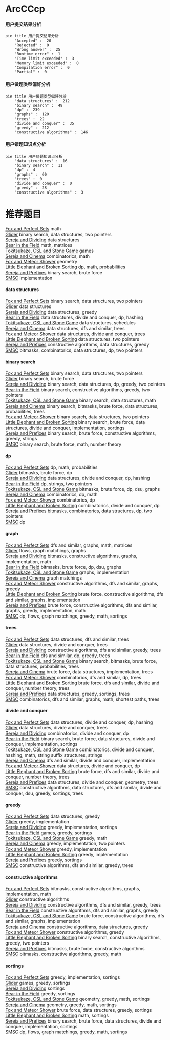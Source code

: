 # ArcCCcp
<!-- tabs:start -->
#### **用户提交结果分析**

```mermaid
pie title 用户提交结果分析
    "Accepted" :  20
    "Rejected" :  0
    "Wrong answer" :  25
    "Runtime error" :  1
    "Time limit exceeded" :  3
    "Memory limit exceeded" :  0
    "Compilation error" :  0
    "Partial" :  0
```
#### **用户做题类型偏好分析**

```mermaid
pie title 用户做题类型偏好分析
    "data structures" :  212
    "binary search" :  49
    "dp" :  239
    "graphs" :  120
    "trees" :  22
    "divide and conquer" :  35
    "greedy" :  212
    "constructive algorithms" :  146
```
#### **用户错题知识点分析**

```mermaid
pie title 用户错题知识点分析
    "data structures" :  16
    "binary search" :  11
    "dp" :  4
    "graphs" :  60
    "trees" :  0
    "divide and conquer" :  0
    "greedy" :  28
    "constructive algorithms" :  3
```
<!-- tabs:end -->
# 推荐题目
[Fox and Perfect Sets](http://codeforces.com/problemset/problem/388/D)		math		  
[Glider](http://codeforces.com/problemset/problem/1041/D)		binary search,
                        data structures,
                        two pointers		  
[Sereja and Dividing](http://codeforces.com/problemset/problem/380/E)		data structures		  
[Bear in the Field](http://codeforces.com/problemset/problem/385/E)		math,
                        matrices		  
[Tokitsukaze, CSL and Stone Game](http://codeforces.com/problemset/problem/1190/B)		games		  
[Sereja and Cinema](http://codeforces.com/problemset/problem/380/D)		combinatorics,
                        math		  
[Fox and Meteor Shower](http://codeforces.com/problemset/problem/388/E)		geometry		  
[Little Elephant and Broken Sorting](http://codeforces.com/problemset/problem/258/D)		dp,
                        math,
                        probabilities		  
[Sereja and Prefixes](http://codeforces.com/problemset/problem/380/A)		binary search,
                        brute force		  
[SMSC](http://codeforces.com/problemset/problem/292/A)		implementation		  
<!-- tabs:start -->
#### **data structures**
[Fox and Perfect Sets](http://codeforces.com/problemset/problem/1041/D)		binary search,
                        data structures,
                        two pointers		  
[Glider](http://codeforces.com/problemset/problem/380/E)		data structures		  
[Sereja and Dividing](http://codeforces.com/problemset/problem/383/A)		data structures,
                        greedy		  
[Bear in the Field](http://codeforces.com/problemset/problem/1223/F)		data structures,
                        divide and conquer,
                        dp,
                        hashing		  
[Tokitsukaze, CSL and Stone Game](http://codeforces.com/problemset/problem/380/C)		data structures,
                        schedules		  
[Sereja and Cinema](http://codeforces.com/problemset/problem/383/C)		data structures,
                        dfs and similar,
                        trees		  
[Fox and Meteor Shower](http://codeforces.com/problemset/problem/379/F)		data structures,
                        divide and conquer,
                        trees		  
[Little Elephant and Broken Sorting](http://codeforces.com/problemset/problem/1326/E)		data structures,
                        two pointers		  
[Sereja and Prefixes](http://codeforces.com/problemset/problem/1512/D)		constructive algorithms,
                        data structures,
                        greedy		  
[SMSC](http://codeforces.com/problemset/problem/1327/F)		bitmasks,
                        combinatorics,
                        data structures,
                        dp,
                        two pointers		  
#### **binary search**
[Fox and Perfect Sets](http://codeforces.com/problemset/problem/1041/D)		binary search,
                        data structures,
                        two pointers		  
[Glider](http://codeforces.com/problemset/problem/380/A)		binary search,
                        brute force		  
[Sereja and Dividing](http://codeforces.com/problemset/problem/1492/C)		binary search,
                        data structures,
                        dp,
                        greedy,
                        two pointers		  
[Bear in the Field](http://codeforces.com/problemset/problem/1463/D)		binary search,
                        constructive algorithms,
                        greedy,
                        two pointers		  
[Tokitsukaze, CSL and Stone Game](http://codeforces.com/problemset/problem/1490/G)		binary search,
                        data structures,
                        math		  
[Sereja and Cinema](http://codeforces.com/problemset/problem/1479/D)		binary search,
                        bitmasks,
                        brute force,
                        data structures,
                        probabilities,
                        trees		  
[Fox and Meteor Shower](http://codeforces.com/problemset/problem/1436/E)		binary search,
                        data structures,
                        two pointers		  
[Little Elephant and Broken Sorting](http://codeforces.com/problemset/problem/1461/D)		binary search,
                        brute force,
                        data structures,
                        divide and conquer,
                        implementation,
                        sortings		  
[Sereja and Prefixes](http://codeforces.com/problemset/problem/1493/C)		binary search,
                        brute force,
                        constructive algorithms,
                        greedy,
                        strings		  
[SMSC](http://codeforces.com/problemset/problem/1487/D)		binary search,
                        brute force,
                        math,
                        number theory		  
#### **dp**
[Fox and Perfect Sets](http://codeforces.com/problemset/problem/258/D)		dp,
                        math,
                        probabilities		  
[Glider](http://codeforces.com/problemset/problem/379/D)		bitmasks,
                        brute force,
                        dp		  
[Sereja and Dividing](http://codeforces.com/problemset/problem/1223/F)		data structures,
                        divide and conquer,
                        dp,
                        hashing		  
[Bear in the Field](http://codeforces.com/problemset/problem/386/C)		dp,
                        strings,
                        two pointers		  
[Tokitsukaze, CSL and Stone Game](http://codeforces.com/problemset/problem/1305/G)		bitmasks,
                        brute force,
                        dp,
                        dsu,
                        graphs		  
[Sereja and Cinema](http://codeforces.com/problemset/problem/37/D)		combinatorics,
                        dp,
                        math		  
[Fox and Meteor Shower](http://codeforces.com/problemset/problem/382/E)		combinatorics,
                        dp		  
[Little Elephant and Broken Sorting](http://codeforces.com/problemset/problem/383/E)		combinatorics,
                        divide and conquer,
                        dp		  
[Sereja and Prefixes](http://codeforces.com/problemset/problem/1327/F)		bitmasks,
                        combinatorics,
                        data structures,
                        dp,
                        two pointers		  
[SMSC](http://codeforces.com/problemset/problem/383/D)		dp		  
#### **graph**
[Fox and Perfect Sets](http://codeforces.com/problemset/problem/167/E)		dfs and similar,
                        graphs,
                        math,
                        matrices		  
[Glider](http://codeforces.com/problemset/problem/1070/I)		flows,
                        graph matchings,
                        graphs		  
[Sereja and Dividing](http://codeforces.com/problemset/problem/388/B)		bitmasks,
                        constructive algorithms,
                        graphs,
                        implementation,
                        math		  
[Bear in the Field](http://codeforces.com/problemset/problem/1305/G)		bitmasks,
                        brute force,
                        dp,
                        dsu,
                        graphs		  
[Tokitsukaze, CSL and Stone Game](http://codeforces.com/problemset/problem/380/B)		graphs,
                        implementation		  
[Sereja and Cinema](http://codeforces.com/problemset/problem/387/D)		graph matchings		  
[Fox and Meteor Shower](http://codeforces.com/problemset/problem/1325/F)		constructive algorithms,
                        dfs and similar,
                        graphs,
                        greedy		  
[Little Elephant and Broken Sorting](http://codeforces.com/problemset/problem/1494/F)		brute force,
                        constructive algorithms,
                        dfs and similar,
                        graphs,
                        implementation		  
[Sereja and Prefixes](http://codeforces.com/problemset/problem/1487/C)		brute force,
                        constructive algorithms,
                        dfs and similar,
                        graphs,
                        greedy,
                        implementation,
                        math		  
[SMSC](http://codeforces.com/problemset/problem/1437/C)		dp,
                        flows,
                        graph matchings,
                        greedy,
                        math,
                        sortings		  
#### **trees**
[Fox and Perfect Sets](http://codeforces.com/problemset/problem/383/C)		data structures,
                        dfs and similar,
                        trees		  
[Glider](http://codeforces.com/problemset/problem/379/F)		data structures,
                        divide and conquer,
                        trees		  
[Sereja and Dividing](http://codeforces.com/problemset/problem/1325/C)		constructive algorithms,
                        dfs and similar,
                        greedy,
                        trees		  
[Bear in the Field](http://codeforces.com/problemset/problem/1363/E)		dfs and similar,
                        dp,
                        greedy,
                        trees		  
[Tokitsukaze, CSL and Stone Game](http://codeforces.com/problemset/problem/1479/D)		binary search,
                        bitmasks,
                        brute force,
                        data structures,
                        probabilities,
                        trees		  
[Sereja and Cinema](http://codeforces.com/problemset/problem/1511/C)		brute force,
                        data structures,
                        implementation,
                        trees		  
[Fox and Meteor Shower](http://codeforces.com/problemset/problem/1499/F)		combinatorics,
                        dfs and similar,
                        dp,
                        trees		  
[Little Elephant and Broken Sorting](http://codeforces.com/problemset/problem/1491/E)		brute force,
                        dfs and similar,
                        divide and conquer,
                        number theory,
                        trees		  
[Sereja and Prefixes](http://codeforces.com/problemset/problem/1466/D)		data structures,
                        greedy,
                        sortings,
                        trees		  
[SMSC](http://codeforces.com/problemset/problem/1495/D)		combinatorics,
                        dfs and similar,
                        graphs,
                        math,
                        shortest paths,
                        trees		  
#### **divide and conquer**
[Fox and Perfect Sets](http://codeforces.com/problemset/problem/1223/F)		data structures,
                        divide and conquer,
                        dp,
                        hashing		  
[Glider](http://codeforces.com/problemset/problem/379/F)		data structures,
                        divide and conquer,
                        trees		  
[Sereja and Dividing](http://codeforces.com/problemset/problem/383/E)		combinatorics,
                        divide and conquer,
                        dp		  
[Bear in the Field](http://codeforces.com/problemset/problem/1461/D)		binary search,
                        brute force,
                        data structures,
                        divide and conquer,
                        implementation,
                        sortings		  
[Tokitsukaze, CSL and Stone Game](http://codeforces.com/problemset/problem/1466/G)		combinatorics,
                        divide and conquer,
                        hashing,
                        math,
                        string suffix structures,
                        strings		  
[Sereja and Cinema](http://codeforces.com/problemset/problem/1490/D)		dfs and similar,
                        divide and conquer,
                        implementation		  
[Fox and Meteor Shower](https://codeforces.com/contest/1483/problem/C)		data structures,
                        divide and conquer,
                        dp		  
[Little Elephant and Broken Sorting](http://codeforces.com/problemset/problem/1491/E)		brute force,
                        dfs and similar,
                        divide and conquer,
                        number theory,
                        trees		  
[Sereja and Prefixes](http://codeforces.com/problemset/problem/1303/G)		data structures,
                        divide and conquer,
                        geometry,
                        trees		  
[SMSC](http://codeforces.com/problemset/problem/1494/D)		constructive algorithms,
                        data structures,
                        dfs and similar,
                        divide and conquer,
                        dsu,
                        greedy,
                        sortings,
                        trees		  
#### **greedy**
[Fox and Perfect Sets](http://codeforces.com/problemset/problem/383/A)		data structures,
                        greedy		  
[Glider](http://codeforces.com/problemset/problem/37/B)		greedy,
                        implementation		  
[Sereja and Dividing](http://codeforces.com/problemset/problem/381/B)		greedy,
                        implementation,
                        sortings		  
[Bear in the Field](http://codeforces.com/problemset/problem/388/C)		games,
                        greedy,
                        sortings		  
[Tokitsukaze, CSL and Stone Game](http://codeforces.com/problemset/problem/389/A)		greedy,
                        math		  
[Sereja and Cinema](http://codeforces.com/problemset/problem/381/A)		greedy,
                        implementation,
                        two pointers		  
[Fox and Meteor Shower](http://codeforces.com/problemset/problem/387/C)		greedy,
                        implementation		  
[Little Elephant and Broken Sorting](http://codeforces.com/problemset/problem/389/B)		greedy,
                        implementation		  
[Sereja and Prefixes](http://codeforces.com/problemset/problem/388/A)		greedy,
                        sortings		  
[SMSC](http://codeforces.com/problemset/problem/1325/C)		constructive algorithms,
                        dfs and similar,
                        greedy,
                        trees		  
#### **constructive algorithms**
[Fox and Perfect Sets](http://codeforces.com/problemset/problem/388/B)		bitmasks,
                        constructive algorithms,
                        graphs,
                        implementation,
                        math		  
[Glider](https://codeforces.com/contest/1262/problem/C)		constructive algorithms		  
[Sereja and Dividing](http://codeforces.com/problemset/problem/1325/C)		constructive algorithms,
                        dfs and similar,
                        greedy,
                        trees		  
[Bear in the Field](http://codeforces.com/problemset/problem/1325/F)		constructive algorithms,
                        dfs and similar,
                        graphs,
                        greedy		  
[Tokitsukaze, CSL and Stone Game](http://codeforces.com/problemset/problem/1494/F)		brute force,
                        constructive algorithms,
                        dfs and similar,
                        graphs,
                        implementation		  
[Sereja and Cinema](http://codeforces.com/problemset/problem/1512/D)		constructive algorithms,
                        data structures,
                        greedy		  
[Fox and Meteor Shower](http://codeforces.com/problemset/problem/1493/A)		constructive algorithms,
                        greedy		  
[Little Elephant and Broken Sorting](http://codeforces.com/problemset/problem/1463/D)		binary search,
                        constructive algorithms,
                        greedy,
                        two pointers		  
[Sereja and Prefixes](https://codeforces.com/contest/1456/problem/B)		bitmasks,
                        brute force,
                        constructive algorithms		  
[SMSC](http://codeforces.com/problemset/problem/1492/D)		bitmasks,
                        constructive algorithms,
                        greedy,
                        math		  
#### **sortings**
[Fox and Perfect Sets](http://codeforces.com/problemset/problem/381/B)		greedy,
                        implementation,
                        sortings		  
[Glider](http://codeforces.com/problemset/problem/388/C)		games,
                        greedy,
                        sortings		  
[Sereja and Dividing](http://codeforces.com/problemset/problem/37/A)		sortings		  
[Bear in the Field](http://codeforces.com/problemset/problem/388/A)		greedy,
                        sortings		  
[Tokitsukaze, CSL and Stone Game](https://codeforces.com/contest/1496/problem/C)		geometry,
                        greedy,
                        math,
                        sortings		  
[Sereja and Cinema](http://codeforces.com/problemset/problem/1495/A)		geometry,
                        greedy,
                        math,
                        sortings		  
[Fox and Meteor Shower](http://codeforces.com/problemset/problem/1497/A)		brute force,
                        data structures,
                        greedy,
                        sortings		  
[Little Elephant and Broken Sorting](http://codeforces.com/problemset/problem/1427/A)		math,
                        sortings		  
[Sereja and Prefixes](http://codeforces.com/problemset/problem/1461/D)		binary search,
                        brute force,
                        data structures,
                        divide and conquer,
                        implementation,
                        sortings		  
[SMSC](http://codeforces.com/problemset/problem/1437/C)		dp,
                        flows,
                        graph matchings,
                        greedy,
                        math,
                        sortings		  
<!-- tabs:end -->
